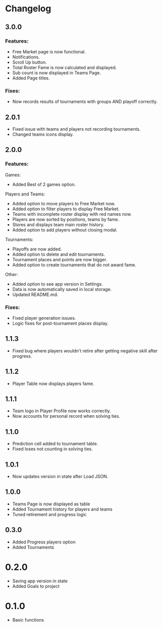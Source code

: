 # Changelog

## 3.0.0

### Features:

* Free Market page is now functional.
* Notifications.
* Scroll Up button.
* Total Roster Fame is now calculated and displayed.
* Sub count is now displayed in Teams Page.
* Added Page titles.

### Fixes:

* Now records results of tournaments with groups AND playoff correctly.

## 2.0.1

* Fixed issue with teams and players not recording tournaments.
* Changed teams icons display.

## 2.0.0

### Features:

Games:

* Added Best of 2 games option.

Players and Teams:

* Added option to move players to Free Market now.
* Added option to filter players to display Free Market.
* Teams with incomplete roster display with red names now.
* Players are now sorted by positions, teams by fame.
* Stores and displays team main roster history.
* Added option to add players without closing modal.

Tournaments:

* Playoffs are now added.
* Added option to delete and edit tournaments.
* Tournament places and points are now bigger.
* Added option to create tournaments that do not award fame.

Other:

* Added option to see app version in Settings.
* Data is now automatically saved in local storage.
* Updated README.md.

### Fixes:

* Fixed player generation issues.
* Logic fixes for post-tournament places display.

## 1.1.3

* Fixed bug where players wouldn't retire after getting negative skill after progress.

## 1.1.2

* Player Table now displays players fame.

## 1.1.1

* Team logo in Player Profile now works correctly.
* Now accounts for personal record when solving ties.

## 1.1.0

* Prediction cell added to tournament table.
* Fixed loses not counting in solving ties.

## 1.0.1

* Now updates version in state after Load JSON.

## 1.0.0

* Teams Page is now displayed as table
* Added Tournament history for players and teams
* Tuned retirement and progress logic

## 0.3.0

* Added Progress players option
* Added Tournaments

# 0.2.0

* Saving app version in state
* Added Goals to project

# 0.1.0

* Basic functions
